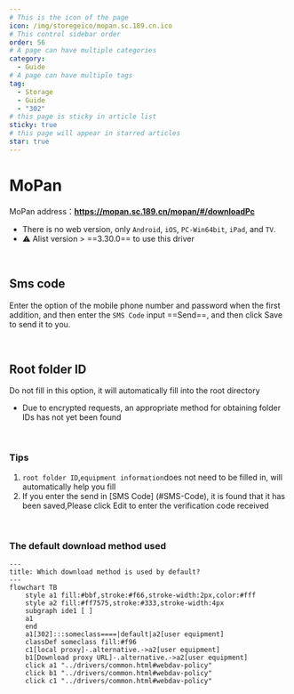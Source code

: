 ```yaml
---
# This is the icon of the page
icon: /img/storegeico/mopan.sc.189.cn.ico
# This control sidebar order
order: 56
# A page can have multiple categories
category:
  - Guide
# A page can have multiple tags
tag:
  - Storage
  - Guide
  - "302"
# this page is sticky in article list
sticky: true
# this page will appear in starred articles
star: true
---
```

# MoPan

MoPan address：**https://mopan.sc.189.cn/mopan/#/downloadPc**

- There is no web version, only `Android`, `iOS`, `PC-Win64bit`, `iPad`, and `TV`.
- :warning: Alist version > ==3.30.0== to use this driver

<br/>



## **Sms code**

Enter the option of the mobile phone number and password when the first addition, and then enter the `SMS Code` input ==Send==, and then click Save to send it to you.

<br/>



## **Root folder ID**

Do not fill in this option, it will automatically fill into the root directory

- Due to encrypted requests, an appropriate method for obtaining folder IDs has not yet been found

<br/>



### **Tips**

1. `root folder ID`,` equipment information `does not need to be filled in, will automatically help you fill
2. If you enter the send in [SMS Code] (#SMS-Code), it is found that it has been saved,Please click Edit to enter the verification code received

<br/>




### **The default download method used**

```mermaid
---
title: Which download method is used by default?
---
flowchart TB
    style a1 fill:#bbf,stroke:#f66,stroke-width:2px,color:#fff
    style a2 fill:#ff7575,stroke:#333,stroke-width:4px
    subgraph ide1 [ ]
    a1
    end
    a1[302]:::someclass====|default|a2[user equipment]
    classDef someclass fill:#f96
    c1[local proxy]-.alternative.->a2[user equipment]
    b1[Download proxy URL]-.alternative.->a2[user equipment]
    click a1 "../drivers/common.html#webdav-policy"
    click b1 "../drivers/common.html#webdav-policy"
    click c1 "../drivers/common.html#webdav-policy"
```
